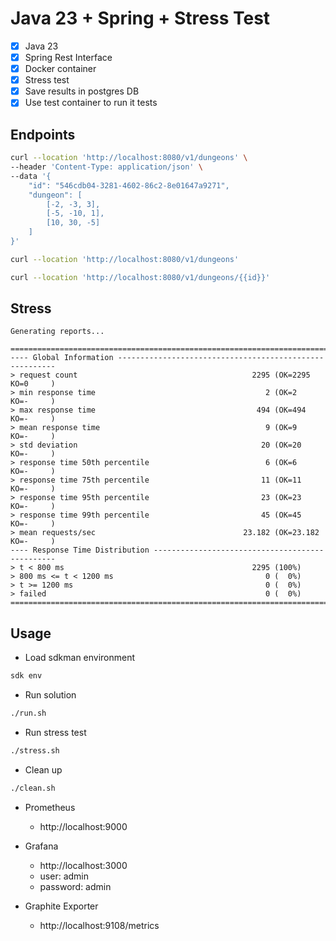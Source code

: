 # Java 23 + Spring + Stress Test

- [x] Java 23
- [x] Spring Rest Interface
- [x] Docker container
- [x] Stress test
- [x] Save results in postgres DB
- [x] Use test container to run it tests

## Endpoints

```bash
curl --location 'http://localhost:8080/v1/dungeons' \
--header 'Content-Type: application/json' \
--data '{
    "id": "546cdb04-3281-4602-86c2-8e01647a9271",
    "dungeon": [
        [-2, -3, 3],
        [-5, -10, 1],
        [10, 30, -5]
    ]
}'
```

```bash
curl --location 'http://localhost:8080/v1/dungeons'
```

```bash
curl --location 'http://localhost:8080/v1/dungeons/{{id}}'
```

## Stress

```
Generating reports...

================================================================================
---- Global Information --------------------------------------------------------
> request count                                       2295 (OK=2295   KO=0     )
> min response time                                      2 (OK=2      KO=-     )
> max response time                                    494 (OK=494    KO=-     )
> mean response time                                     9 (OK=9      KO=-     )
> std deviation                                         20 (OK=20     KO=-     )
> response time 50th percentile                          6 (OK=6      KO=-     )
> response time 75th percentile                         11 (OK=11     KO=-     )
> response time 95th percentile                         23 (OK=23     KO=-     )
> response time 99th percentile                         45 (OK=45     KO=-     )
> mean requests/sec                                 23.182 (OK=23.182 KO=-     )
---- Response Time Distribution ------------------------------------------------
> t < 800 ms                                          2295 (100%)
> 800 ms <= t < 1200 ms                                  0 (  0%)
> t >= 1200 ms                                           0 (  0%)
> failed                                                 0 (  0%)
================================================================================
```

## Usage

* Load sdkman environment

```bash
sdk env
```

* Run solution

```bash
./run.sh
```

* Run stress test

```bash
./stress.sh
```

* Clean up

```bash
./clean.sh
```

* Prometheus
  * http://localhost:9000

* Grafana
  * http://localhost:3000
  * user: admin
  * password: admin

* Graphite Exporter
  * http://localhost:9108/metrics
